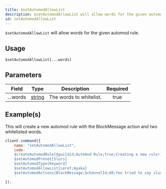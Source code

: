 ```yaml
---
title: $setAutomodAllowList
description: $setAutomodAllowList will allow words for the given automod rule.
id: setAutomodAllowList
---
```


`$setAutomodAllowList` will allow words for the given automod rule.

## Usage

```aoi
$setAutomodAllowList[...words]
```

## Parameters

| Field    | Type                                                                                              | Description             | Required |
| -------- | ------------------------------------------------------------------------------------------------- | ----------------------- | :------: |
| ...words | [string](https://developer.mozilla.org/en-US/docs/Web/JavaScript/Reference/Global_Objects/String) | The words to whitelist. |   true   |

## Example(s)

This will create a new automod rule with the BlockMessage action and two whitelisted words.

```javascript
client.command({
    name: "setAutomodAllowList",
    code: `
    $createAutomodRule[$guildid;Automod Rule;true;Creating a new rule!]
    $setAutomodPreset[Slurs]
    $setAutomodType[Keyword]
    $setAutomodAllowList[Leref;Ayaka]
    $setAutomodActions[BlockMessage;$channelId;60;You tried to say slurs, you got blocked!]  
    `
});
```
